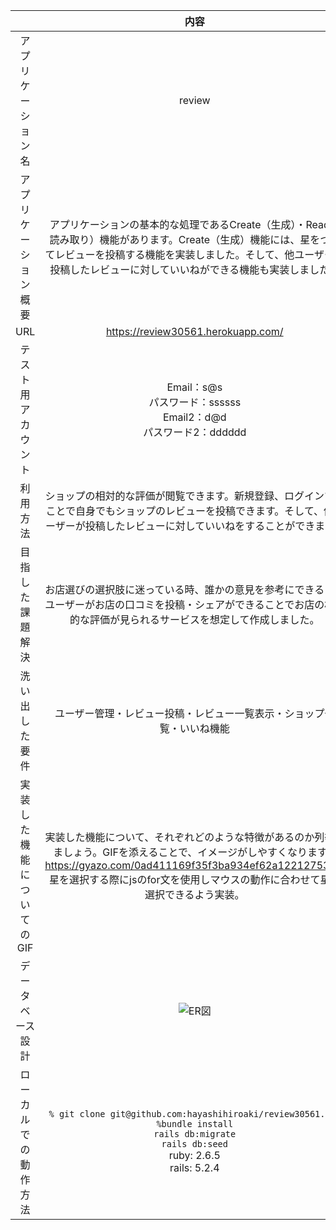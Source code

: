 |  |内容 | 
|:-----------:|:------------:|
| アプリケーション名      | review   |
| アプリケーション概要 |アプリケーションの基本的な処理であるCreate（生成）・Read（ 読み取り）機能があります。Create（生成）機能には、星をつけてレビューを投稿する機能を実装しました。そして、他ユーザーが投稿したレビューに対していいねができる機能も実装しました。|
| URL |https://review30561.herokuapp.com/|
| テスト用アカウント  | Email：s@s<br>パスワード：ssssss <br>Email2：d@d<br>パスワード2：dddddd |
| 利用方法   | ショップの相対的な評価が閲覧できます。新規登録、ログインすることで自身でもショップのレビューを投稿できます。そして、他ユーザーが投稿したレビューに対していいねをすることができます。 |
| 目指した課題解決   | お店選びの選択肢に迷っている時、誰かの意見を参考にできるようユーザーがお店の口コミを投稿・シェアができることでお店の相対的な評価が見られるサービスを想定して作成しました。 |
| 洗い出した要件|ユーザー管理・レビュー投稿・レビュー一覧表示・ショップ一覧・いいね機能|
| 実装した機能についてのGIF|実装した機能について、それぞれどのような特徴があるのか列挙しましょう。GIFを添えることで、イメージがしやすくなります。https://gyazo.com/0ad411169f35f3ba934ef62a12212753.gif<br>星を選択する際にjsのfor文を使用しマウスの動作に合わせて星を選択できるよう実装。|
| データベース設計|	![ER図](https://gyazo.com/f08ae7eea06ea30a1cb4b2eb28d7ec60.png)|
| ローカルでの動作方法|`% git clone git@github.com:hayashihiroaki/review30561.git`<br>  `%bundle install` <br>`rails db:migrate` <br>`rails db:seed` <br>ruby: 2.6.5 <br>rails: 5.2.4|